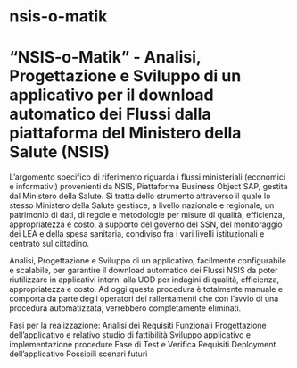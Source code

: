 # nsis-o-matik

# “NSIS-o-Matik” - Analisi, Progettazione e Sviluppo di un applicativo per il download automatico dei Flussi dalla piattaforma del Ministero della Salute (NSIS)

L’argomento specifico di riferimento riguarda i flussi ministeriali (economici e informativi) provenienti da NSIS, Piattaforma Business Object SAP, gestita dal Ministero della Salute. Si tratta dello strumento attraverso il quale lo stesso Ministero della Salute gestisce, a livello nazionale e regionale, un patrimonio di dati, di regole e metodologie per misure di qualità, efficienza, appropriatezza e costo, a supporto del governo del SSN, del monitoraggio dei LEA e della spesa sanitaria, condiviso fra i vari livelli istituzionali e centrato sul cittadino.

Analisi, Progettazione e Sviluppo di un applicativo, facilmente configurabile e scalabile, per garantire il download automatico dei Flussi NSIS da poter riutilizzare in applicativi interni alla UOD per indagini di qualità, efficienza, appropriatezza e costo. Ad oggi questa procedura è totalmente manuale e comporta da parte degli operatori dei rallentamenti che con l’avvio di una procedura automatizzata, verrebbero completamente eliminati.

Fasi per la realizzazione:
Analisi dei Requisiti Funzionali
Progettazione dell’applicativo e relativo studio di fattibilità
Sviluppo applicativo e implementazione procedure
Fase di Test e Verifica Requisiti
Deployment dell’applicativo
Possibili scenari futuri
